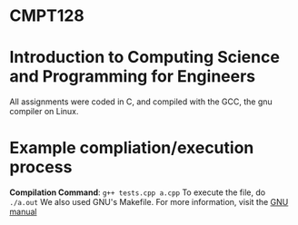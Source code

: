 # CMPT128
# Introduction to Computing Science and Programming for Engineers 
All assignments were coded in C, and compiled with the GCC, the gnu compiler on Linux.

# Example compliation/execution process
**Compilation Command**: `g++ tests.cpp a.cpp`
To execute the file, do ` ./a.out `
We also used GNU's Makefile. For more information, visit the [GNU manual](https://www.gnu.org/software/make/manual/make.html)
